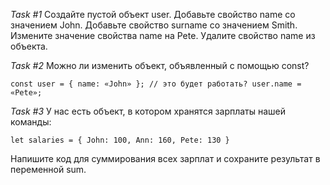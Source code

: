 
_Task #1_
Создайте пустой объект user.
Добавьте свойство name со значением John.
Добавьте свойство surname со значением Smith.
Измените значение свойства name на Pete.
Удалите свойство name из объекта.


_Task #2_
Можно ли изменить объект, объявленный с помощью const?

`const user = {
name: «John»
}; // это будет работать?
user.name = «Pete»;`



_Task #3_
У нас есть объект, в котором хранятся зарплаты нашей команды:

`let salaries = {
John: 100,
Ann: 160,
Pete: 130
}`

Напишите код для суммирования всех зарплат и сохраните результат в переменной sum.

